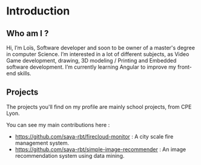 # Introduction

## Who am I ? 
Hi, I’m Loïs, Software developer and soon to be owner of a master's degree in computer Science. 
I’m interested in a lot of different subjects, as Video Game development, drawing, 3D modeling / Printing and Embedded software development. 
I’m currently learning Angular to improve my front-end skills.

## Projects

The projects you'll find on my profile are mainly school projects, from CPE Lyon.

You can see my main contributions here : 

- https://github.com/saya-rbt/firecloud-monitor : A city scale fire management system.
- https://github.com/saya-rbt/simple-image-recommender : An image recommendation system using data mining.

<!---
SirLewis/SirLewis is a ✨ special ✨ repository because its `README.md` (this file) appears on your GitHub profile.
You can click the Preview link to take a look at your changes.
--->
